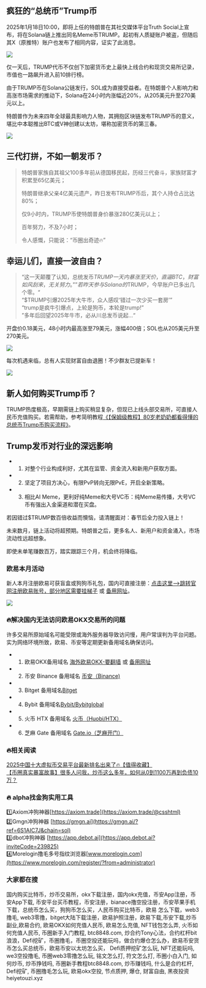 ## 疯狂的“总统币”Trump币  
2025年1月18日10:00，即将上任的特朗普在其社交媒体平台Truth Social上宣布，将在Solana链上推出同名Meme币TRUMP。起初有人质疑账户被盗，但随后其X（原推特）账户也发布了相同内容，证实了此消息。  

![](https://fe095ec.webp.li/trump_000.png)  

仅一天后，TRUMP代币不仅创下加密货币史上最快上线合约和现货交易所记录，市值也一路飙升进入前10排行榜。  

由于TRUMP币在Solana公链发行，SOL成为直接受益者。在特朗普个人影响力和高涨市场需求的推动下，Solana在24小时内涨幅近20%，从205美元升至270美元以上。  

特朗普作为未来四年全球最具影响力人物，其拥抱区块链发布TRUMP币的意义，堪比中本聪推出BTC或V神创建以太坊，堪称加密货币的第三春。  

![](https://fe095ec.webp.li/trump_001.png)  

## 三代打拼，不如一朝发币？  
>特朗普家族自其祖父100多年前从德国移民起，历经三代奋斗，家族财富才积累至65亿美元；  
>  
>特朗普继承父亲4亿美元遗产，昨日发布TRUMP币后，其个人持仓占比达80%；  
>  
>仅9小时内，TRUMP币使特朗普身价暴涨280亿美元以上；  
>  
>百年努力，不及7小时；  
>  
>令人感慨，只能说：“币圈出奇迹🔥”  

## 幸运儿们，直接一波自由？  
>“这一天颠覆了认知，总统发币$TRUMP一天内暴涨至天价，直逼BTC，财富如风刮来，无关努力。”  
>”若昨天参与Solana的$TRUMP，今早账户已多出几个零。“  
>“$TRUMP引爆2025年大牛市，众人感叹‘错过一次少买一套房’”  
>“trump是疯牛引爆点，上轮是狗币，本轮是trump!”  
>”多年后回望2025年牛市，必从川总发币说起...“  

开盘价0.18美元，48小时内最高涨至79美元，涨幅400倍；SOL也从205美元升至270美元。  

![](https://fe095ec.webp.li/trump_003.png)  

每次机遇来临，总有人实现财富自由退圈！不少群友已提新车！  

![](https://fe095ec.webp.li/trump_002.png)  

## 新人如何购买Trump币？  
TRUMP热度极高，早期需链上购买稍显复杂，但现已上线头部交易所，可直接人民币充值购买。若需帮助，参考简明教程[《【保姆级教程】80岁老奶奶都看得懂的总统币Trump币购买流程》](https://heiyetouzi.xyz/ouyi-trump)。  

## Trump发币对行业的深远影响  
- 1. 对整个行业构成利好，尤其在监管、资金流入和新用户获取方面。  
- 2. 坚定了项目方决心，有限PvP转向无限PvE，开启全新策略。  
- 3. 相比AI Meme，更利好纯Meme和大号VC币：纯Meme易传播，大号VC币有强出入金渠道和潜在买盘。  

若因错过$TRUMP数百倍收益而懊恼，请清醒面对：春节后全力投入链上！  

未来数月，链上活动将超预期。特朗普之后，更多名人、新用户和资金涌入，市场流动性远超想象。  

即使未单笔赚数百万，踏实跟踪三个月，机会终将降临。  

### 欧易本月活动  
新人本月注册欧易可获盲盒或狗狗币礼包，国内可直接注册：[点击这里–>跳转官网注册欧易账号，部分地区需要挂梯子](https://www.okx.com/join/76527935) 或 [备用网址](https://www.chouyi.kim/zh-hans/join/76527935)。  

[![](https://fe095ec.webp.li/top-10-exchanges-001.jpg)](https://www.chouyi.kim/zh-hans/join/76527935)  

### 🔥解决国内无法访问欧易OKX交易所的问题  
许多交易所原始域名可能受限或海外服务器导致访问慢，用户常误判为平台问题。实为网络环境所致，欧易、币安等定期更新备用域名确保访问。  

- 1. 欧易OKX备用域名 [海外欧易OKX-要翻墙](https://www.okx.com/join/76527935) 或 [备用网址](https://www.chouyi.kim/zh-hans/join/76527935)  
- 2. 币安 Binance 备用域名 [币安（Binance)](https://accounts.binance.com/zh-CN/register?ref=36457687)  
- 3. Bitget 备用域名[Bitget](https://www.bitget.com/zh-CN/referral/register?from=referral&clacCode=VRNEYUTR)  
- 4. Bybit 备用域名[Bybit/Bybitglobal](https://www.bybitglobal.com/zh-MY/invite/?ref=VMKORMM)  
- 5. 火币 HTX 备用域名 [火币（Huobi/HTX）](https://www.htx.com/invite/zh-cn/1f?invite_code=whf45223)  
- 6. 芝麻 Gate 备用域名 [Gate.io（芝麻开门）](https://www.gate.io/zh/signup?ref_type=103&ref=A1ERAQ)  

### 🔥相关阅读  
[2025中国十大虚拟币交易平台最新排名出来了🔥【值得收藏】](https://btc8848.com/top-10-exchanges/)  
[【币圈真实暴富故事】很多人问我，炒币这么多年，如何从0到1100万再到负债10万？](https://heiyetouzi.xyz/biquanstory001/)  

### 🔥 alpha找金狗实用工具  
1️⃣Axiom冲狗神器[https://axiom.trade](https://axiom.trade/@csshtml)  
2️⃣Gmgn冲狗神器 [https://gmgn.ai](https://gmgn.ai/?ref=6S1AIC7J&chain=sol)  
3️⃣dbot冲狗神器 [https://app.debot.ai](https://app.debot.ai?inviteCode=239825)  
4️⃣Morelogin撸毛多号指纹浏览器[www.morelogin.com](https://www.morelogin.com/register/?from=administrator)  

### 大家都在搜  
国内购买比特币，炒币交易所，okx下载注册，国内okx充值，币安App注册，币安App下载, 币安平台买币教程，币安注册，bianace撸空投注册，币安苹果手机下载，总统币怎么买，狗狗币怎么买，人民币购买比特币，欧易 怎么下载，web3撸毛, web3零撸，bitget大陆下载注册，欧易护照注册，欧易下载,币安下载,炒币副业,欧易合约, 欧易OKX如何充值人民币, 欧易怎么充值, NFT钱包怎么弄, 火币如何充值人民币, 币圈新手入门教程, btc8848.com, 炒合约Tony心法，合约杠杆bit浪浪，Defi挖矿，币圈撸毛，币圈空投还能玩吗，做合约爆仓怎么办，欧易币安货币怎么买总统币，欧易币安以太坊怎么买， Defi质押挖矿怎么玩, NFT还能玩吗, we3空投撸毛, 币圈web3零撸怎么玩, 铭文怎么打, 符文怎么打, 币圈小白入门, 如何炒币, 炒币挣钱吗, 币圈新手教程btc8848.com, 炒币赚钱吗, 什么是合约杠杆, Defi挖矿, 币圈撸毛怎么玩, 欧易okx空投, 节点质押, 爆仓, 财富自由, 黑夜投资heiyetouzi.xyz